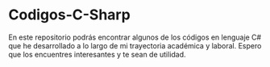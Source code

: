 # Codigos-C-Sharp
En este repositorio podrás encontrar algunos de los códigos en lenguaje C# que he desarrollado a lo largo de mi trayectoria académica y laboral. Espero que los encuentres interesantes y te sean de utilidad.
